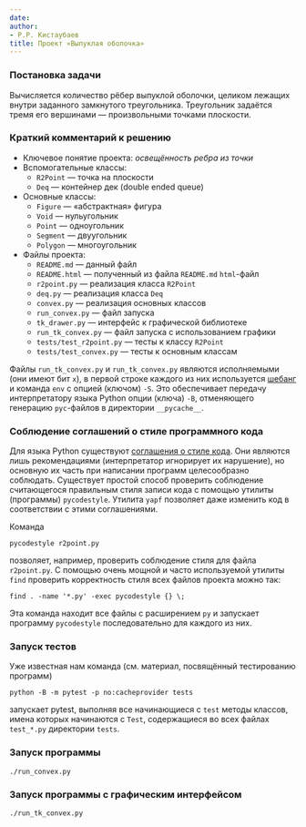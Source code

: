 ```yaml
---
date: 
author:
- Р.Р. Кистаубаев
title: Проект «Выпуклая оболочка»
---
```


### Постановка задачи

Вычисляется количество рёбер выпуклой оболочки, целиком лежащих внутри заданного замкнутого треугольника. Треугольник задаётся тремя его вершинами — произвольными точками плоскости.

### Краткий комментарий к решению

- Ключевое понятие проекта: *освещённость ребра из точки*
- Вспомогательные классы:
    - `R2Point` — точка на плоскости
    - `Deq` — контейнер дек (double ended queue)
- Основные классы:
    - `Figure` — «абстрактная» фигура
    - `Void` — нульугольник
    - `Point` — одноугольник
    - `Segment` — двуугольник
    - `Polygon` — многоугольник
- Файлы проекта:
    - `README.md` — данный файл
    - `README.html` — полученный из файла `README.md` `html`-файл
    - `r2point.py` — реализация класса `R2Point`
    - `deq.py` —  реализация класса `Deq`
    - `convex.py` — реализация основных классов
    - `run_convex.py` — файл запуска
    - `tk_drawer.py` — интерфейс к графической библиотеке
    - `run_tk_convex.py` — файл запуска с использованием графики
    - `tests/test_r2point.py` — тесты к классу `R2Point`
    - `tests/test_convex.py` — тесты к основным классам

Файлы `run_tk_convex.py` и `run_tk_convex.py` являются исполняемыми (они имеют
бит `x`), в первой строке каждого из них используется [шебанг](https://ru.wikipedia.org/wiki/%D0%A8%D0%B5%D0%B1%D0%B0%D0%BD%D0%B3_(Unix)) и команда `env` с
опцией (ключом) `-S`. Это обеспечивает передачу интерпретатору языка Python
опции (ключа) `-B`, отменяющего генерацию `pyc`-файлов в директории
`__pycache__`.

### Соблюдение соглашений о стиле программного кода

Для языка Python существуют [соглашения о стиле
кода](https://www.python.org/dev/peps/pep-0008/). Они являются лишь
рекомендациями (интерпретатор игнорирует их нарушение), но основную их
часть при написании программ целесообразно соблюдать. Существует простой
способ проверить соблюдение считающегося правильным
стиля записи кода с помощью утилиты (программы) `pycodestyle`. Утилита
`yapf` позволяет даже изменить код в соответствии с этими соглашениями.

Команда

    pycodestyle r2point.py

позволяет, например, проверить соблюдение стиля для файла `r2point.py`.
С помощью очень мощной и часто используемой утилиты `find` проверить
корректность стиля всех файлов проекта можно так:

    find . -name '*.py' -exec pycodestyle {} \;

Эта команда находит все файлы с расширением `py` и запускает программу
`pycodestyle` последовательно для каждого из них.

### Запуск тестов

Уже известная нам команда (см. материал, посвящённый тестированию программ)

    python -B -m pytest -p no:cacheprovider tests

запускает pytest, выполняя все начинающиеся с `test` методы классов,
имена которых начинаются с `Test`, содержащиеся во всех файлах `test_*.py`
директории `tests`.

### Запуск программы

`./run_convex.py`

### Запуск программы с графическим интерфейсом

`./run_tk_convex.py`
